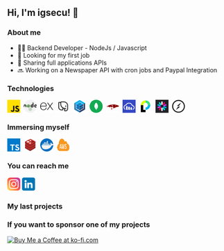 <h2> Hi, I'm igsecu! 👋</h2>

### About me

<ul>
  <li>👨‍💻 Backend Developer - NodeJs / Javascript</li>
  <li>🎯 Looking for my first job</li>
  <li>🤝 Sharing full applications APIs</li>
  <li>🔜 Working on a Newspaper API with cron jobs and Paypal Integration</li>
</ul>

### Technologies

<div style="display:flex; flex-direction:row; gap:8px;">
  <img style="width:30px;"src="./icons/js.png">
  <img style="width:30px;"src="./icons/nodejs.png">
  <img style="width:30px;"src="./icons/express.png">
  <img style="width:30px; "src="./icons/postgresql.png">
  <img style="width:30px;"src="./icons/sequelize.png">
  <img style="width:30px;"src="./icons/mongo.png">
  <img style="width:30px;"src="./icons/mongoose.png">
  <img style="width:30px;"src="./icons/cloudinary.png">
  <img style="width:30px;"src="./icons/passport.png">
  <img style="width:30px;"src="./icons/jwt.png">
  <img style="width:30px;"src="./icons/socket.png">

</div>

### Immersing myself

<div style="display:flex; flex-direction:row; gap:8px;">
  <img style="width:30px;"src="./icons/typescript.png">
  <img style="width:30px; height:30px;"src="./icons/redis.jpg">
  <img style="width:30px;"src="./icons/docker.png">
  <img style="width:30px;height:30px;"src="./icons/aws.png">
</div>

### You can reach me

<a href="https://www.instagram.com/igsecu.dev"> <img style="width:30px" src="./icons/instagram.png"></a>
<a href="https://www.linkedin.com/in/ignacio-cunial/"> <img style="width:30px" src="./icons/linkedin.png"></a>

### My last projects

### If you want to sponsor one of my projects

<a href='https://ko-fi.com/K3K2VB3RH' target='_blank'><img height='36' style='border:0px;height:36px;' src='https://storage.ko-fi.com/cdn/kofi5.png?v=3' border='0' alt='Buy Me a Coffee at ko-fi.com' /></a>
